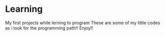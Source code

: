 # Learning
My first projects while lerning to program
These are some of my little codes as i look for the programming path!! Enjoy!!
